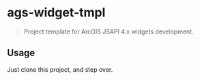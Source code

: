 # ags-widget-tmpl
> Project template for ArcGIS JSAPI 4.x widgets development.


## Usage

Just clone this project, and step over.